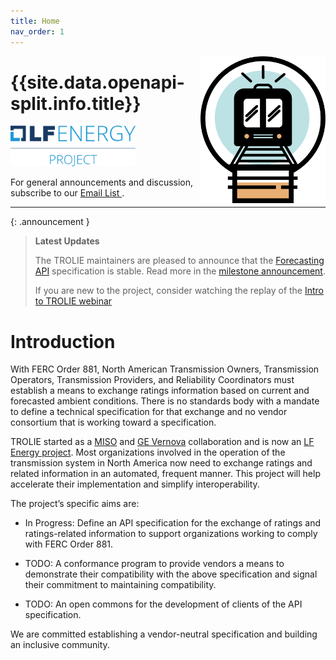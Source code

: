 ```yaml
---
title: Home
nav_order: 1
---
```



<img alt="TROLIE logo" src="images/TROLIE-icon-color.png" width="200" style="float:right"/>

# {{site.data.openapi-split.info.title}}


<a href="https://lfenergy.org/projects/trolie/">
  <img alt="Official LF Energy Project logo" src="images/lf-energy-project-horizontal-color.png" width="200" />
</a>

For general announcements and discussion, subscribe to our [Email List <i
class="fa-solid fa-envelope"></i>](https://lists.lfenergy.org/g/trolie-general).

***

{: .announcement }

> **Latest Updates** <i class="fa-solid fa-bullhorn"></i>
>
> The TROLIE maintainers are pleased to announce that the [Forecasting API](/spec#tag/Forecasting) specification is stable.
> Read more in the [milestone announcement](./community-events/20240330-Forecasting-API-stable).
>
> If you are new to the project, consider watching the replay of the [Intro to TROLIE webinar](./community-events/20240221-Intro-to-TROLIE)

# Introduction

With FERC Order 881, North American Transmission Owners, Transmission Operators,
Transmission Providers, and Reliability Coordinators must establish a means to
exchange ratings information based on current and forecasted ambient conditions.
There is no standards body with a mandate to define a technical specification
for that exchange and no vendor consortium that is working toward a
specification.

TROLIE started as a [MISO](https://www.misoenergy.org/) and [GE
Vernova](https://www.gevernova.com/) collaboration and is now an [LF Energy
project](https://lfenergy.org/projects/trolie/). Most organizations involved in
the operation of the transmission system in North America now need to exchange
ratings and related information in an automated, frequent manner. This project
will help accelerate their implementation and simplify interoperability.

The project’s specific aims are:

* <i class="fa-solid fa-hammer"></i> In Progress: Define an API specification
  for the exchange of ratings and ratings-related information to support
  organizations working to comply with FERC Order 881.

* <i class="fa-solid fa-calendar-check"></i> TODO: A conformance program to
  provide vendors a means to demonstrate their compatibility with the above
  specification and signal their commitment to maintaining compatibility.

* <i class="fa-solid fa-calendar-check"></i> TODO: An open commons for the
  development of clients of the API specification.

We are committed establishing a vendor-neutral specification and building an inclusive community.
